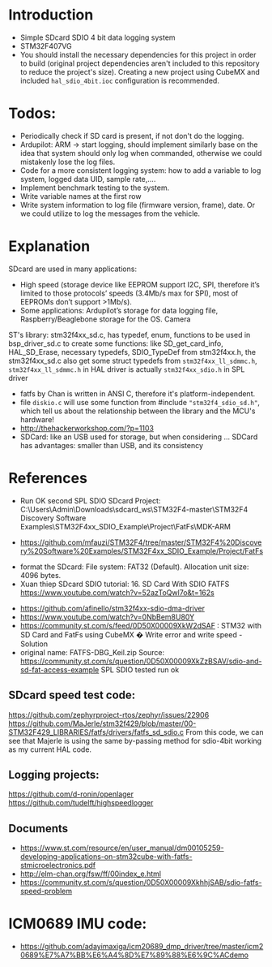 # Introduction
- Simple SDcard SDIO 4 bit data logging system
- STM32F407VG
- You should install the necessary dependencies for this project in order to build (original project dependencies aren't included to this repository to reduce the project's size). 
Creating a new project using CubeMX and included `hal_sdio_4bit.ioc` configuration is recommended.
# Todos:
- Periodically check if SD card is present, if not don't do the logging.
- Ardupilot: ARM -> start logging, should implement similarly base on the idea that system should only log when commanded, otherwise we could mistakenly lose the log files.
- Code for a more consistent logging system: how to add a variable to log system, logged data UID, sample rate,....
- Implement benchmark testing to the system.
- Write variable names at the first row
- Write system information to log file (firmware version, frame), date. Or we could utilize to log the messages from the vehicle.
# Explanation
SDcard are used in many applications:
+ High speed (storage device like EEPROM support I2C, SPI, therefore it’s limited to those protocols’ speeds (3.4Mb/s max for SPI), most of EEPROMs don’t support >1Mb/s).  
+ Some applications: Ardupilot’s storage for data logging file, Raspberry/Beaglebone storage for the OS. Camera

ST's library: stm32f4xx_sd.c, has typedef, enum, functions to be used in bsp_driver_sd.c to create some functions: like SD_get_card_info, HAL_SD_Erase, necessary typedefs, SDIO_TypeDef from stm32f4xx.h, the stm32f4xx_sd.c also get some struct typedefs from `stm32f4xx_ll_sdmmc.h`, `stm32f4xx_ll_sdmmc.h` in HAL driver is actually `stm32f4xx_sdio.h` in SPL driver
+ fatfs by Chan is written in ANSI C, therefore it's platform-independent.
+ file `diskio.c` will use some function from #include `"stm32f4_sdio_sd.h"`, which tell us about the relationship between the library and the MCU's hardware!
+ http://thehackerworkshop.com/?p=1103
+ SDCard: like an USB used for storage, but when considering ... SDCard has advantages: smaller than USB, and its consistency

# References
+ Run OK second SPL SDIO SDcard Project: C:\Users\Admin\Downloads\sdcard_ws\STM32F4-master\STM32F4 Discovery Software Examples\STM32F4xx_SDIO_Example\Project\FatFs\MDK-ARM
- https://github.com/mfauzi/STM32F4/tree/master/STM32F4%20Discovery%20Software%20Examples/STM32F4xx_SDIO_Example/Project/FatFs
+ format the SDcard: File system: FAT32 (Default). Allocation unit size: 4096 bytes.
+ Xuan thiep SDcard SDIO tutorial: 16. SD Card With SDIO FATFS
https://www.youtube.com/watch?v=52azToQwl7o&t=162s
- https://github.com/afinello/stm32f4xx-sdio-dma-driver
- https://www.youtube.com/watch?v=0NbBem8U80Y
- https://community.st.com/s/feed/0D50X00009XkW2dSAF : STM32 with SD Card and FatFs using CubeMX � Write error and write speed - Solution
- original name: FATFS-DBG_Keil.zip
Source: https://community.st.com/s/question/0D50X00009XkZzBSAV/sdio-and-sd-fat-access-example
SPL SDIO tested run ok
## SDcard speed test code:
https://github.com/zephyrproject-rtos/zephyr/issues/22906
https://github.com/MaJerle/stm32f429/blob/master/00-STM32F429_LIBRARIES/fatfs/drivers/fatfs_sd_sdio.c
From this code, we can see that Majerle is using the same by-passing method for sdio-4bit working as my current HAL code.

## Logging projects:
https://github.com/d-ronin/openlager
https://github.com/tudelft/highspeedlogger

## Documents
- https://www.st.com/resource/en/user_manual/dm00105259-developing-applications-on-stm32cube-with-fatfs-stmicroelectronics.pdf
- http://elm-chan.org/fsw/ff/00index_e.html
- https://community.st.com/s/question/0D50X00009XkhhjSAB/sdio-fatfs-speed-problem

# ICM0689 IMU code:
- https://github.com/adayimaxiga/icm20689_dmp_driver/tree/master/icm20689%E7%A7%BB%E6%A4%8D%E7%89%88%E6%9C%ACdemo